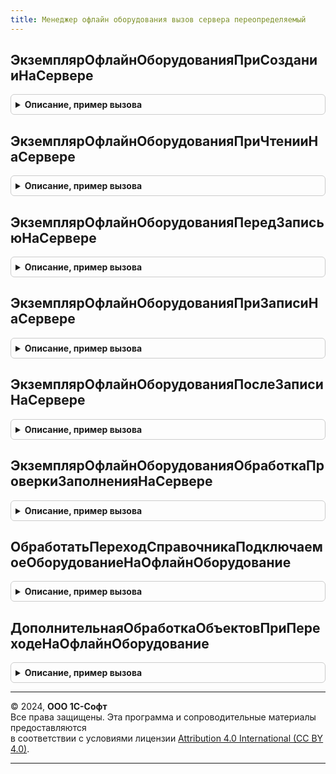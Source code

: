 ```yaml
---
title: Менеджер офлайн оборудования вызов сервера переопределяемый
---
```



## ЭкземплярОфлайнОборудованияПриСозданииНаСервере
<details style="margin: 1em 0; padding: 0.5em; border: 1px solid #ccc; border-radius: 6px;">

<summary style="font-weight: bold; cursor: pointer;">Описание, пример вызова</summary>

```bsl

// Дополнительные переопределяемые действия с управляемой формой в Экземпляре оборудования
// при событии "ПриСозданииНаСервере".
//
// Параметры:
//  Объект - СправочникОбъект.ОфлайнОборудование -
//  ЭтаФорма - ФормаКлиентскогоПриложения -
//  Отказ - Булево - Признак отказа от создания формы
//  Параметры - ДанныеФормыСтруктура - параметры формы
//  СтандартнаяОбработка - Булево - признак выполнения стандартной обработки
//
Процедура ЭкземплярОфлайнОборудованияПриСозданииНаСервере(Объект, ЭтаФорма, Отказ, Параметры, СтандартнаяОбработка) Экспорт
```

Пример вызова
```bsl
МенеджерОфлайнОборудованияВызовСервераПереопределяемый.ЭкземплярОфлайнОборудованияПриСозданииНаСервере(Объект, ЭтаФорма, Отказ, Параметры, СтандартнаяОбработка) 
```
</details>

## ЭкземплярОфлайнОборудованияПриЧтенииНаСервере
<details style="margin: 1em 0; padding: 0.5em; border: 1px solid #ccc; border-radius: 6px;">

<summary style="font-weight: bold; cursor: pointer;">Описание, пример вызова</summary>

```bsl

// Дополнительные переопределяемые действия с управляемой формой в Экземпляре оборудования
// при событии "ПриЧтенииНаСервере".
//
// Параметры:
//  ТекущийОбъект - СправочникОбъект.ОфлайнОборудование - Объект, который будет прочитан.
//  ЭтаФорма - ФормаКлиентскогоПриложения
//
Процедура ЭкземплярОфлайнОборудованияПриЧтенииНаСервере(ТекущийОбъект, ЭтаФорма) Экспорт
```

Пример вызова
```bsl
МенеджерОфлайнОборудованияВызовСервераПереопределяемый.ЭкземплярОфлайнОборудованияПриЧтенииНаСервере(ТекущийОбъект, ЭтаФорма) 
```
</details>

## ЭкземплярОфлайнОборудованияПередЗаписьюНаСервере
<details style="margin: 1em 0; padding: 0.5em; border: 1px solid #ccc; border-radius: 6px;">

<summary style="font-weight: bold; cursor: pointer;">Описание, пример вызова</summary>

```bsl

// Дополнительные переопределяемые действия с управляемой формой в Экземпляре оборудования
// при событии "ПередЗаписьюНаСервере".
//
// Параметры:
//  Отказ - Булево - Признак отказа от записи
//  ТекущийОбъект - СправочникОбъект.ОфлайнОборудование - Записываемый объект
//  ПараметрыЗаписи - Структура - Структура, содержащая параметры записи.
//
Процедура ЭкземплярОфлайнОборудованияПередЗаписьюНаСервере(Отказ, ТекущийОбъект, ПараметрыЗаписи) Экспорт
```

Пример вызова
```bsl
МенеджерОфлайнОборудованияВызовСервераПереопределяемый.ЭкземплярОфлайнОборудованияПередЗаписьюНаСервере(Отказ, ТекущийОбъект, ПараметрыЗаписи) 
```
</details>

## ЭкземплярОфлайнОборудованияПриЗаписиНаСервере
<details style="margin: 1em 0; padding: 0.5em; border: 1px solid #ccc; border-radius: 6px;">

<summary style="font-weight: bold; cursor: pointer;">Описание, пример вызова</summary>

```bsl

// Дополнительные переопределяемые действия с управляемой формой в Экземпляре оборудования
// при событии "ПриЗаписиНаСервере".
//
// Параметры:
//  Отказ - Булево - Признак отказа от записи
//  ТекущийОбъект - СправочникОбъект.ОфлайнОборудование - Записываемый объект
//  ПараметрыЗаписи - Структура - Структура, содержащая параметры записи.
//
Процедура ЭкземплярОфлайнОборудованияПриЗаписиНаСервере(Отказ, ТекущийОбъект, ПараметрыЗаписи) Экспорт
```

Пример вызова
```bsl
МенеджерОфлайнОборудованияВызовСервераПереопределяемый.ЭкземплярОфлайнОборудованияПриЗаписиНаСервере(Отказ, ТекущийОбъект, ПараметрыЗаписи) 
```
</details>

## ЭкземплярОфлайнОборудованияПослеЗаписиНаСервере
<details style="margin: 1em 0; padding: 0.5em; border: 1px solid #ccc; border-radius: 6px;">

<summary style="font-weight: bold; cursor: pointer;">Описание, пример вызова</summary>

```bsl

// Дополнительные переопределяемые действия с управляемой формой в Экземпляре оборудования
// при событии "ПослеЗаписиНаСервере".
//
// Параметры:
//  ТекущийОбъект - СправочникОбъект.ОфлайнОборудование - Записанный объект
//  ПараметрыЗаписи - Структура - Структура, содержащая параметры записи.
//
Процедура ЭкземплярОфлайнОборудованияПослеЗаписиНаСервере(ТекущийОбъект, ПараметрыЗаписи) Экспорт
```

Пример вызова
```bsl
МенеджерОфлайнОборудованияВызовСервераПереопределяемый.ЭкземплярОфлайнОборудованияПослеЗаписиНаСервере(ТекущийОбъект, ПараметрыЗаписи) 
```
</details>

## ЭкземплярОфлайнОборудованияОбработкаПроверкиЗаполненияНаСервере
<details style="margin: 1em 0; padding: 0.5em; border: 1px solid #ccc; border-radius: 6px;">

<summary style="font-weight: bold; cursor: pointer;">Описание, пример вызова</summary>

```bsl

// Дополнительные переопределяемые действия с управляемой формой в Экземпляре оборудования
// при событии "ОбработкаПроверкиЗаполненияНаСервере".
//
// Параметры:
//  Объект - СправочникОбъект.ОфлайнОборудование
//  ЭтаФорма - ФормаКлиентскогоПриложения
//  Отказ - Булево - Признак отказа от создания формы
//  ПроверяемыеРеквизиты - Массив - Массив путей к реквизитам, для которых будет выполнена проверка заполнения.
//
Процедура ЭкземплярОфлайнОборудованияОбработкаПроверкиЗаполненияНаСервере(Объект, ЭтаФорма, Отказ, ПроверяемыеРеквизиты) Экспорт
```

Пример вызова
```bsl
МенеджерОфлайнОборудованияВызовСервераПереопределяемый.ЭкземплярОфлайнОборудованияОбработкаПроверкиЗаполненияНаСервере(Объект, ЭтаФорма, Отказ, ПроверяемыеРеквизиты) 
```
</details>

## ОбработатьПереходСправочникаПодключаемоеОборудованиеНаОфлайнОборудование
<details style="margin: 1em 0; padding: 0.5em; border: 1px solid #ccc; border-radius: 6px;">

<summary style="font-weight: bold; cursor: pointer;">Описание, пример вызова</summary>

```bsl

// Дополнительные переопределяемые действия при переносе элемента офлайн оборудования из справочника ПодключаемоеОборудование
// в справочник ОфлайнОборудование.
//
// Параметры:
//  СсылкаНаПодключаемоеОборудование - СправочникСсылка.ПодключаемоеОборудование - ссылка на перемещаемый элемент
//  СсылкаНаОфлайнОборудование - СправочникСсылка.ОфлайнОборудование - ссылка на аналогичный объект в справочнике ОфлайнОборудование
//
Процедура ОбработатьПереходСправочникаПодключаемоеОборудованиеНаОфлайнОборудование(СсылкаНаПодключаемоеОборудование, СсылкаНаОфлайнОборудование) Экспорт
```

Пример вызова
```bsl
МенеджерОфлайнОборудованияВызовСервераПереопределяемый.ОбработатьПереходСправочникаПодключаемоеОборудованиеНаОфлайнОборудование(СсылкаНаПодключаемоеОборудование, СсылкаНаОфлайнОборудование) 
```
</details>

## ДополнительнаяОбработкаОбъектовПриПереходеНаОфлайнОборудование
<details style="margin: 1em 0; padding: 0.5em; border: 1px solid #ccc; border-radius: 6px;">

<summary style="font-weight: bold; cursor: pointer;">Описание, пример вызова</summary>

```bsl

// Дополнительные переопределяемые действия для обработки объектов прикладной конфигурации при переходе на новый
// справочник "ОфлайнОборудование".
//
Процедура ДополнительнаяОбработкаОбъектовПриПереходеНаОфлайнОборудование() Экспорт
```

Пример вызова
```bsl
МенеджерОфлайнОборудованияВызовСервераПереопределяемый.ДополнительнаяОбработкаОбъектовПриПереходеНаОфлайнОборудование() 
```
</details>

---

© 2024, **ООО 1С-Софт**  
Все права защищены. Эта программа и сопроводительные материалы предоставляются  
в соответствии с условиями лицензии [Attribution 4.0 International (CC BY 4.0)](https://creativecommons.org/licenses/by/4.0/legalcode).

---
